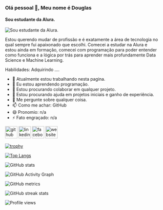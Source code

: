 ### Olá pessoal 👋, Meu nome é Douglas
#### Sou estudante da Alura.
![Sou estudante da Alura.](www.bannerreadme.com.br)

Estou querendo mudar de profissão e é exatamente a área de tecnologia no qual sempre fui apaixonado que escolhi. Comecei a estudar na Alura e estou ainda em formação, comecei com programação para poder entender como funciona e a lógica por trás para aprender mais profundamente Data Science e Machine Learning.

Habilidades: Adquirindo ....

- 🔭 Atualmente estou trabalhando nesta pagina. 
- 🌱 Eu estou aprendendo programação. 
- 👯 Estou procurando colaborar em qualquer projeto. 
- 🤔 Estou procurando ajuda em projetos iniciais e ganho de experiência. 
- 💬 Me pergunte sobre qualquer coisa. 
- 📫 Como me achar: GitHub 
- 😄 Pronomio: n/a 
- ⚡ Fato engraçado: n/a 


[<img src='https://cdn.jsdelivr.net/npm/simple-icons@3.0.1/icons/github.svg' alt='github' height='40'>](https://github.com/Glockee)  [<img src='https://cdn.jsdelivr.net/npm/simple-icons@3.0.1/icons/linkedin.svg' alt='linkedin' height='40'>](https://www.linkedin.com/in/douglaskota/)  [<img src='https://cdn.jsdelivr.net/npm/simple-icons@3.0.1/icons/facebook.svg' alt='facebook' height='40'>](https://www.facebook.com/douglaskota)  [<img src='https://cdn.jsdelivr.net/npm/simple-icons@3.0.1/icons/icloud.svg' alt='website' height='40'>](www.glocke.com.br)  

[![trophy](https://github-profile-trophy.vercel.app/?username=Glockee)](https://github.com/ryo-ma/github-profile-trophy)

[![Top Langs](https://github-readme-stats.vercel.app/api/top-langs/?username=Glockee)](https://github.com/anuraghazra/github-readme-stats)

![GitHub stats](https://github-readme-stats.vercel.app/api?username=Glockee&show_icons=true)  

![GitHub Activity Graph](https://activity-graph.herokuapp.com/graph?username=Glockee)  

![GitHub metrics](https://metrics.lecoq.io/Glockee)  

![GitHub streak stats](https://streak-stats.demolab.com/?user=Glockee)  

![Profile views](https://gpvc.arturio.dev/Glockee)  
